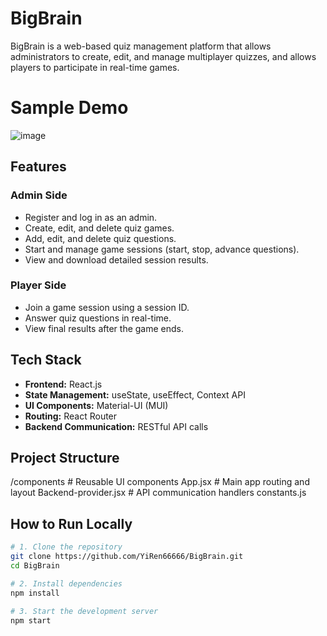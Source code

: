 # BigBrain

BigBrain is a web-based quiz management platform that allows administrators to create, edit, and manage multiplayer quizzes, and allows players to participate in real-time games.

# Sample Demo
![image](https://github.com/user-attachments/assets/e6ea2da6-5459-4f29-948a-b30b55803823)


## Features

### Admin Side
- Register and log in as an admin.
- Create, edit, and delete quiz games.
- Add, edit, and delete quiz questions.
- Start and manage game sessions (start, stop, advance questions).
- View and download detailed session results.

### Player Side
- Join a game session using a session ID.
- Answer quiz questions in real-time.
- View final results after the game ends.

## Tech Stack

- **Frontend:** React.js
- **State Management:** useState, useEffect, Context API
- **UI Components:** Material-UI (MUI)
- **Routing:** React Router
- **Backend Communication:** RESTful API calls

## Project Structure

/components # Reusable UI components App.jsx # Main app routing and layout Backend-provider.jsx # API communication handlers constants.js


## How to Run Locally

```bash
# 1. Clone the repository
git clone https://github.com/YiRen66666/BigBrain.git
cd BigBrain

# 2. Install dependencies
npm install

# 3. Start the development server
npm start




